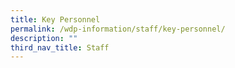 ```yaml
---
title: Key Personnel
permalink: /wdp-information/staff/key-personnel/
description: ""
third_nav_title: Staff
---
```

